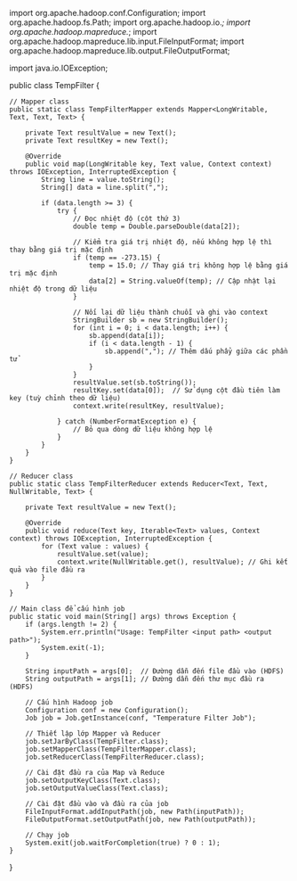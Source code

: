 import org.apache.hadoop.conf.Configuration;
import org.apache.hadoop.fs.Path;
import org.apache.hadoop.io.*; 
import org.apache.hadoop.mapreduce.*; 
import org.apache.hadoop.mapreduce.lib.input.FileInputFormat; 
import org.apache.hadoop.mapreduce.lib.output.FileOutputFormat;

import java.io.IOException;

public class TempFilter {

    // Mapper class
    public static class TempFilterMapper extends Mapper<LongWritable, Text, Text, Text> {

        private Text resultValue = new Text();
        private Text resultKey = new Text();

        @Override
        public void map(LongWritable key, Text value, Context context) throws IOException, InterruptedException {
            String line = value.toString();
            String[] data = line.split(",");

            if (data.length >= 3) {
                try {
                    // Đọc nhiệt độ (cột thứ 3)
                    double temp = Double.parseDouble(data[2]);

                    // Kiểm tra giá trị nhiệt độ, nếu không hợp lệ thì thay bằng giá trị mặc định
                    if (temp == -273.15) {
                        temp = 15.0; // Thay giá trị không hợp lệ bằng giá trị mặc định
                        data[2] = String.valueOf(temp); // Cập nhật lại nhiệt độ trong dữ liệu
                    }

                    // Nối lại dữ liệu thành chuỗi và ghi vào context
                    StringBuilder sb = new StringBuilder();
                    for (int i = 0; i < data.length; i++) {
                        sb.append(data[i]);
                        if (i < data.length - 1) {
                            sb.append(","); // Thêm dấu phẩy giữa các phần tử
                        }
                    }
                    resultValue.set(sb.toString());
                    resultKey.set(data[0]);  // Sử dụng cột đầu tiên làm key (tuỳ chỉnh theo dữ liệu)
                    context.write(resultKey, resultValue);

                } catch (NumberFormatException e) {
                    // Bỏ qua dòng dữ liệu không hợp lệ
                }
            }
        }
    }

    // Reducer class
    public static class TempFilterReducer extends Reducer<Text, Text, NullWritable, Text> {

        private Text resultValue = new Text();

        @Override
        public void reduce(Text key, Iterable<Text> values, Context context) throws IOException, InterruptedException {
            for (Text value : values) {
                resultValue.set(value);
                context.write(NullWritable.get(), resultValue); // Ghi kết quả vào file đầu ra
            }
        }
    }

    // Main class để cấu hình job
    public static void main(String[] args) throws Exception {
        if (args.length != 2) {
            System.err.println("Usage: TempFilter <input path> <output path>");
            System.exit(-1);
        }

        String inputPath = args[0];  // Đường dẫn đến file đầu vào (HDFS)
        String outputPath = args[1]; // Đường dẫn đến thư mục đầu ra (HDFS)

        // Cấu hình Hadoop job
        Configuration conf = new Configuration();
        Job job = Job.getInstance(conf, "Temperature Filter Job");

        // Thiết lập lớp Mapper và Reducer
        job.setJarByClass(TempFilter.class);
        job.setMapperClass(TempFilterMapper.class);
        job.setReducerClass(TempFilterReducer.class);

        // Cài đặt đầu ra của Map và Reduce
        job.setOutputKeyClass(Text.class);
        job.setOutputValueClass(Text.class);

        // Cài đặt đầu vào và đầu ra của job
        FileInputFormat.addInputPath(job, new Path(inputPath));
        FileOutputFormat.setOutputPath(job, new Path(outputPath));

        // Chạy job
        System.exit(job.waitForCompletion(true) ? 0 : 1);
    }
}
